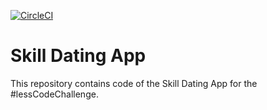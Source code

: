 [![CircleCI](https://circleci.com/gh/less-code-challenge/skill-dating-app/tree/circleci-project-setup.svg?style=shield)](https://app.circleci.com/pipelines/github/less-code-challenge/skill-dating-app?branch=circleci-project-setup)
# Skill Dating App

This repository contains code of the Skill Dating App for the #lessCodeChallenge.
